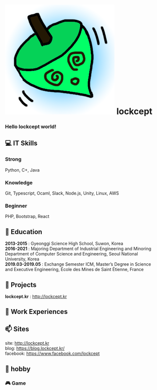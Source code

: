 # ![icon](./lockcept.png) lockcept 
### Hello lockcept world!


## 💻 IT Skills
### Strong
Python, C+, Java
### Knowledge
Git, Typescript, Ocaml, Slack, Node.js, Unity, Linux, AWS
### Beginner
PHP, Bootstrap, React


## 🌱 Education
**2013-2015** : Gyeonggi Science High School, Suwon, Korea  
**2016-2021** : Majoring Department of Industrial Engineering and Minoring Department of Computer Science and Engineering, Seoul National University, Korea  
**2019.03-2019.05** : Exchange Semester ICM, Master’s Degree in Science and Executive Engineering, École des Mines de Saint Étienne, France  


## 🚀 Projects
**lockcept.kr** : http://lockcept.kr


## 🔭 Work Experiences

## 📫 Sites
site: http://lockcept.kr  
blog: https://blog.lockcept.kr/  
facebook: https://www.facebook.com/lockcept  

## 💩 hobby
### 🎮 Game


<!--
**lockcept/lockcept** is a ✨ _special_ ✨ repository because its `README.md` (this file) appears on your GitHub profile.

Here are some ideas to get you started:

- 🔭 I’m currently working on ...
- 🌱 I’m currently learning ...
- 👯 I’m looking to collaborate on ...
- 🤔 I’m looking for help with ...
- 💬 Ask me about ...
- 📫 How to reach me: ...
- 😄 Pronouns: ...
- ⚡ Fun fact: ...
-->
